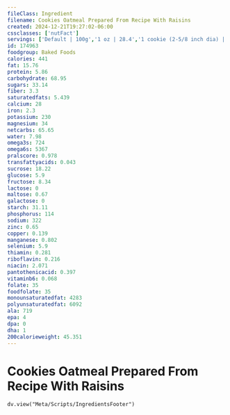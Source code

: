 ```yaml
---
fileClass: Ingredient
filename: Cookies Oatmeal Prepared From Recipe With Raisins
created: 2024-12-21T19:27:02-06:00
cssclasses: ['nutFact']
servings: ['Default | 100g','1 oz | 28.4','1 cookie (2-5/8 inch dia) | 15']
id: 174963
foodgroup: Baked Foods
calories: 441
fat: 15.76
protein: 5.86
carbohydrate: 68.95
sugars: 33.14
fiber: 3.3
saturatedfats: 5.439
calcium: 28
iron: 2.3
potassium: 230
magnesium: 34
netcarbs: 65.65
water: 7.98
omega3s: 724
omega6s: 5367
pralscore: 0.978
transfattyacids: 0.043
sucrose: 18.22
glucose: 5.9
fructose: 8.34
lactose: 0
maltose: 0.67
galactose: 0
starch: 31.11
phosphorus: 114
sodium: 322
zinc: 0.65
copper: 0.139
manganese: 0.802
selenium: 5.9
thiamin: 0.281
riboflavin: 0.216
niacin: 2.071
pantothenicacid: 0.397
vitaminb6: 0.068
folate: 35
foodfolate: 35
monounsaturatedfat: 4283
polyunsaturatedfat: 6092
ala: 719
epa: 4
dpa: 0
dha: 1
200calorieweight: 45.351
---
```


# Cookies Oatmeal Prepared From Recipe With Raisins

```dataviewjs
dv.view("Meta/Scripts/IngredientsFooter")
```